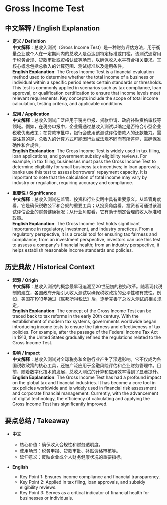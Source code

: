 # Gross Income Test

## 中文解释 / English Explanation

* **定义 / Definition**  
  **中文解释**：总收入测试（Gross Income Test）是一种财务评估方法，用于衡量企业或个人在一定期间内的总收入是否达到特定标准或门槛。该测试通常用于税务合规、贷款审批或资格认证等场景，以确保收入水平符合相关要求。其核心概念包括总收入的计算范围、测试标准以及适用条件。  
  **English Explanation**: The Gross Income Test is a financial evaluation method used to determine whether the total income of a business or individual within a specific period meets certain standards or thresholds. This test is commonly applied in scenarios such as tax compliance, loan approval, or qualification certification to ensure that income levels meet relevant requirements. Key concepts include the scope of total income calculation, testing criteria, and applicable conditions.

* **应用 / Application**  
  **中文解释**：总收入测试广泛应用于税务申报、贷款申请、政府补贴资格审核等领域。例如，在税务申报中，企业需通过总收入测试以确定是否符合小型企业税收优惠政策；在贷款审批中，银行会使用该测试评估借款人的还款能力。需要注意的是，总收入的计算方式可能因行业或法规不同而有所差异，需确保准确性和合规性。  
  **English Explanation**: The Gross Income Test is widely used in tax filing, loan applications, and government subsidy eligibility reviews. For example, in tax filing, businesses must pass the Gross Income Test to determine eligibility for small business tax incentives; in loan approvals, banks use this test to assess borrowers' repayment capacity. It is important to note that the calculation of total income may vary by industry or regulation, requiring accuracy and compliance.

* **重要性 / Significance**  
  **中文解释**：总收入测试在监管、投资和行业实践中具有重要意义。从监管角度看，它是确保税收公平和合规的重要工具；从投资角度看，投资者可通过该测试评估企业的财务健康状况；从行业角度看，它有助于制定合理的收入标准和政策。  
  **English Explanation**: The Gross Income Test holds significant importance in regulatory, investment, and industry practices. From a regulatory perspective, it is a crucial tool for ensuring tax fairness and compliance; from an investment perspective, investors can use this test to assess a company's financial health; from an industry perspective, it helps establish reasonable income standards and policies.

## 历史典故 / Historical Context

* **起源 / Origin**  
  **中文解释**：总收入测试的概念最早可追溯至20世纪初的税务改革。随着现代税制的建立，各国政府开始引入收入测试以确保税收政策的公平性和有效性。例如，美国在1913年通过《联邦所得税法》后，逐步完善了总收入测试的相关规定。  
  **English Explanation**: The concept of the Gross Income Test can be traced back to tax reforms in the early 20th century. With the establishment of modern tax systems, governments worldwide began introducing income tests to ensure the fairness and effectiveness of tax policies. For example, after the passage of the Federal Income Tax Act in 1913, the United States gradually refined the regulations related to the Gross Income Test.

* **影响 / Impact**  
  **中文解释**：总收入测试对全球税务和金融行业产生了深远影响。它不仅成为各国税收政策的核心工具，还被广泛应用于金融风险评估和企业财务管理中。目前，随着数字化技术的发展，总收入测试的计算和应用效率得到了显著提升。  
  **English Explanation**: The Gross Income Test has had a profound impact on the global tax and financial industries. It has become a core tool in tax policies worldwide and is widely used in financial risk assessment and corporate financial management. Currently, with the advancement of digital technology, the efficiency of calculating and applying the Gross Income Test has significantly improved.

## 要点总结 / Takeaway

* **中文**  
  - 核心价值：确保收入合规性和财务透明度。  
  - 使用场景：税务申报、贷款审批、补贴资格审核等。  
  - 延伸意义：反映企业或个人财务健康状况的重要指标。  

* **English**  
  - Key Point 1: Ensures income compliance and financial transparency.  
  - Key Point 2: Applied in tax filing, loan approvals, and subsidy eligibility reviews.  
  - Key Point 3: Serves as a critical indicator of financial health for businesses or individuals.
